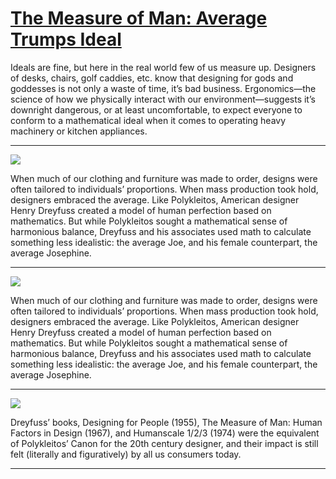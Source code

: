 # [The Measure of Man: Average Trumps Ideal](http://artsmia.github.io/griot/#/stories/822)

Ideals are fine, but here in the real world few of us measure up. Designers of desks, chairs, golf caddies, etc. know that designing for gods and goddesses is not only a waste of time, it’s bad business. Ergonomics—the science of how we physically interact with our environment—suggests it’s downright dangerous, or at least uncomfortable, to expect everyone to conform to a mathematical ideal when it comes to operating heavy machinery or kitchen appliances.  

---

![](http://cdn.dx.artsmia.org/thumbs/tn_mia_1028301.jpg)

When much of our clothing and furniture was made to order, designs were often tailored to individuals’ proportions. When mass production took hold, designers embraced the average. Like Polykleitos, American designer Henry Dreyfuss created a model of human perfection based on mathematics. But while Polykleitos sought a mathematical sense of harmonious balance, Dreyfuss and his associates used math to calculate something less idealistic: the average Joe, and his female counterpart, the average Josephine.   

---

![](http://cdn.dx.artsmia.org/thumbs/tn_mia_1028298.jpg)

When much of our clothing and furniture was made to order, designs were often tailored to individuals’ proportions. When mass production took hold, designers embraced the average. Like Polykleitos, American designer Henry Dreyfuss created a model of human perfection based on mathematics. But while Polykleitos sought a mathematical sense of harmonious balance, Dreyfuss and his associates used math to calculate something less idealistic: the average Joe, and his female counterpart, the average Josephine.   

---

![](http://cdn.dx.artsmia.org/thumbs/tn_2014_TDX_MIAArtStories_140.jpg)

Dreyfuss’ books, Designing for People (1955), The Measure of Man: Human Factors in Design (1967), and Humanscale 1/2/3 (1974) were the equivalent of Polykleitos’ Canon for the 20th century designer, and their impact is still felt (literally and figuratively) by all us consumers today.

---
